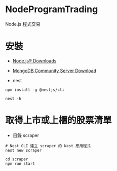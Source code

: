 # NodeProgramTrading
Node.js 程式交易

# 安裝
- [Node.js® Downloads](https://nodejs.org/en/download/current)

- [MongoDB Community Server Download](https://www.mongodb.com/try/download/community-kubernetes-operator)

- nest
```shell
npm install -g @nestjs/cli

nest -h
```
# 取得上市或上櫃的股票清單
- 目錄 scraper
```shell
# Nest CLI 建立 scraper 的 Nest 應用程式
nest new scraper

cd scraper
npm run start
```

